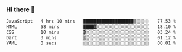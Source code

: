 ### Hi there 👋

<!--START_SECTION:waka-->

```txt
JavaScript   4 hrs 10 mins   ███████████████████▒░░░░░   77.53 %
HTML         58 mins         ████▓░░░░░░░░░░░░░░░░░░░░   18.10 %
CSS          10 mins         ▓░░░░░░░░░░░░░░░░░░░░░░░░   03.24 %
Dart         3 mins          ▒░░░░░░░░░░░░░░░░░░░░░░░░   01.12 %
YAML         0 secs          ░░░░░░░░░░░░░░░░░░░░░░░░░   00.01 %
```

<!--END_SECTION:waka-->


<!--
**AnkelMauCastillo/AnkelMauCastillo** is a ✨ _special_ ✨ repository because its `README.md` (this file) appears on your GitHub profile.

Here are some ideas to get you started:

- 🔭 I’m currently working on ...
- 🌱 I’m currently learning ...
- 👯 I’m looking to collaborate on ...
- 🤔 I’m looking for help with ...
- 💬 Ask me about ...
- 📫 How to reach me: ...
- 😄 Pronouns: ...
- ⚡ Fun fact: ...
-->
